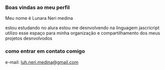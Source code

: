  ### Boas vindas ao meu perfil 

 Meu nome é Lunara Neri medina

 estou estudando no alura 
 estou me desnvolvendo na linguagem jascricript
 utilizo esse espaço para minha organização e compartilhamento dos meus projetos desnvolvodos

 ### como entrar em contato comigo 

 e-mail: luh.neri.medina@gmail.com

